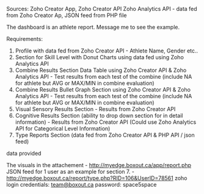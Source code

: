 Sources: Zoho Creator App, Zoho Creator API Zoho Analytics API - data fed from Zoho Creator Ap, JSON feed from PHP file 

The dashboard is an athlete report. Message me to see the example. 

Requirements: 
1. Profile with data fed from Zoho Creator API - Athlete Name, Gender etc.. 
2. Section for Skill Level with Donut Charts using data fed using Zoho Analytics API 
3. Combine Results Section Data Table using Zoho Creator API & Zoho Analytics API - Test results from each test of the combine (include NA for athlete but AVG or MAX/MIN in combine evaluation)
4. Combine Results Bullet Graph Section using Zoho Creator API & Zoho Analytics API - Test results from each test of the combine (include NA for athlete but AVG or MAX/MIN in combine evaluation) 
5. Visual Sensory Results Section - Results from Zoho Creator API 
6. Cognitive Results Section (ability to drop down section for in detail information) - Results from Zoho Creator API (Could use Zoho Analytics API for Categorical Level Information) 
7. Type Reports Section (data fed from Zoho Creator API & PHP API / json feed) 


data provided

The visuals in the attachement - http://myedge.boxout.ca/app/report.php
JSON feed for 1 user as an example for section 7. - http://myedge.boxout.ca/report/type.php?RID=106&UserID=78561
zoho login credentials: team@boxout.ca password: space5space